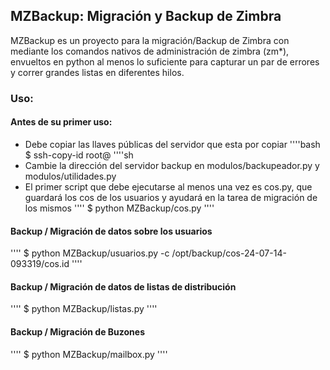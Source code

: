 ## MZBackup: Migración y Backup de Zimbra 

MZBackup es un proyecto para la migración/Backup de Zimbra con mediante los comandos nativos de administración de zimbra (zm*), envueltos en python al menos lo suficiente para capturar un par de errores y correr grandes listas en diferentes hilos.

### Uso:
#### Antes de su primer uso:
* Debe copiar las llaves públicas del servidor que esta por copiar
''''bash
    $ ssh-copy-id root@<ip servidor remoto>
''''sh
* Cambie la dirección del servidor backup en modulos/backupeador.py y modulos/utilidades.py
* El primer script que debe ejecutarse al menos una vez es cos.py, que guardará los cos de los usuarios y ayudará en la tarea de migración de los mismos
''''
    $ python MZBackup/cos.py
''''
#### Backup / Migración de datos sobre los usuarios
''''
    $ python MZBackup/usuarios.py -c /opt/backup/cos-24-07-14-093319/cos.id
''''
#### Backup / Migración de datos de listas de distribución
''''
    $ python MZBackup/listas.py 
''''
#### Backup / Migración de Buzones
''''
    $ python MZBackup/mailbox.py
''''


